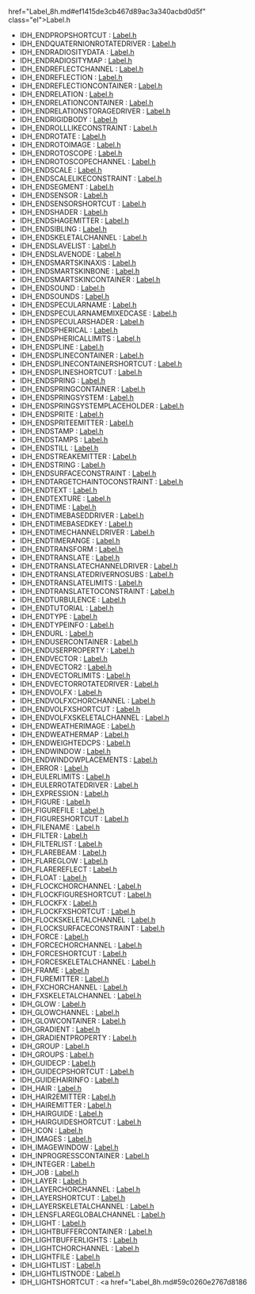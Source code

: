 href="Label_8h.md#ef1415de3cb467d89ac3a340acbd0d5f" class="el">Label.h</a>
- IDH_ENDPROPSHORTCUT : <a href="Label_8h.md#7c038ba6e2ff01de738e475bbdc61820" class="el">Label.h</a>
- IDH_ENDQUATERNIONROTATEDRIVER : <a href="Label_8h.md#6c2ad4a8de3488af4ccb0c7ac3528073" class="el">Label.h</a>
- IDH_ENDRADIOSITYDATA : <a href="Label_8h.md#d23c116f7abacc687cd47d60c36b25b4" class="el">Label.h</a>
- IDH_ENDRADIOSITYMAP : <a href="Label_8h.md#488912e8a4413fd8808cc69ea72ebcc3" class="el">Label.h</a>
- IDH_ENDREFLECTCHANNEL : <a href="Label_8h.md#5ab940bae0cc2628130063ee0846ed80" class="el">Label.h</a>
- IDH_ENDREFLECTION : <a href="Label_8h.md#9d3307f19823f7192ade4a06bd63106a" class="el">Label.h</a>
- IDH_ENDREFLECTIONCONTAINER : <a href="Label_8h.md#48c9936e68843a2426b6a1566fc68efc" class="el">Label.h</a>
- IDH_ENDRELATION : <a href="Label_8h.md#33aa6710183f4525cda8aff3cdf09854" class="el">Label.h</a>
- IDH_ENDRELATIONCONTAINER : <a href="Label_8h.md#0811287ddb4c424052f3b9effdf5fdad" class="el">Label.h</a>
- IDH_ENDRELATIONSTORAGEDRIVER : <a href="Label_8h.md#f072acb04f46a63b4735f31405199ce3" class="el">Label.h</a>
- IDH_ENDRIGIDBODY : <a href="Label_8h.md#b294856abafa806a4c57a8a788ea2324" class="el">Label.h</a>
- IDH_ENDROLLLIKECONSTRAINT : <a href="Label_8h.md#5a53aa5201dae51c0fddb8df9b50c6b3" class="el">Label.h</a>
- IDH_ENDROTATE : <a href="Label_8h.md#67bc08402435178539afecd94ca69c87" class="el">Label.h</a>
- IDH_ENDROTOIMAGE : <a href="Label_8h.md#2dd6b8f80e4868333358177fa835ad9c" class="el">Label.h</a>
- IDH_ENDROTOSCOPE : <a href="Label_8h.md#fd9936a55cc3ddf996e3b5d24865e6a8" class="el">Label.h</a>
- IDH_ENDROTOSCOPECHANNEL : <a href="Label_8h.md#bec61ff1d62e0e882f168a8e5f3e521b" class="el">Label.h</a>
- IDH_ENDSCALE : <a href="Label_8h.md#612f82c1af40a96330e5687ec5fdb934" class="el">Label.h</a>
- IDH_ENDSCALELIKECONSTRAINT : <a href="Label_8h.md#cd337fb764fd33c55b351fb2976880a4" class="el">Label.h</a>
- IDH_ENDSEGMENT : <a href="Label_8h.md#eb120e53da38f33e8f6ce88da2cf4a37" class="el">Label.h</a>
- IDH_ENDSENSOR : <a href="Label_8h.md#151c09bcd53e4d2df31a58baffc4cf30" class="el">Label.h</a>
- IDH_ENDSENSORSHORTCUT : <a href="Label_8h.md#e97e755514772a1f1b38b8caefae0d9f" class="el">Label.h</a>
- IDH_ENDSHADER : <a href="Label_8h.md#aa7e7264778796d3811788c1de363c97" class="el">Label.h</a>
- IDH_ENDSHAGEMITTER : <a href="Label_8h.md#85e77afe298a27b7e8740800a40a0790" class="el">Label.h</a>
- IDH_ENDSIBLING : <a href="Label_8h.md#db09af266a3e4e1ca77759f9be8917de" class="el">Label.h</a>
- IDH_ENDSKELETALCHANNEL : <a href="Label_8h.md#549b668a3630611f7911304a98621c8c" class="el">Label.h</a>
- IDH_ENDSLAVELIST : <a href="Label_8h.md#c0cd6149b1e9941dc2012dfa2a820c44" class="el">Label.h</a>
- IDH_ENDSLAVENODE : <a href="Label_8h.md#45d201cf841975d5d453fd19009dc906" class="el">Label.h</a>
- IDH_ENDSMARTSKINAXIS : <a href="Label_8h.md#d7df2db6a701396a4f1afefb608d5771" class="el">Label.h</a>
- IDH_ENDSMARTSKINBONE : <a href="Label_8h.md#1d0c32125a8b9e54487491fe896a6d1b" class="el">Label.h</a>
- IDH_ENDSMARTSKINCONTAINER : <a href="Label_8h.md#3b1742adfe3c2ee5dff93337bf703c95" class="el">Label.h</a>
- IDH_ENDSOUND : <a href="Label_8h.md#fbf654797396218b8db7e10cbb64ad20" class="el">Label.h</a>
- IDH_ENDSOUNDS : <a href="Label_8h.md#d9cd57e72cdefe80ef974e6838a18c80" class="el">Label.h</a>
- IDH_ENDSPECULARNAME : <a href="Label_8h.md#00af86eb125fa0ad655e3164e694c5e9" class="el">Label.h</a>
- IDH_ENDSPECULARNAMEMIXEDCASE : <a href="Label_8h.md#26d5cf458217e0ed4b516be364ae4716" class="el">Label.h</a>
- IDH_ENDSPECULARSHADER : <a href="Label_8h.md#d8f539a0b951f73c6289ad7ec7b3051f" class="el">Label.h</a>
- IDH_ENDSPHERICAL : <a href="Label_8h.md#e16e5d601384a5ca7faa267a7fffa839" class="el">Label.h</a>
- IDH_ENDSPHERICALLIMITS : <a href="Label_8h.md#c88c63636d16e4e36fc74444af3e089e" class="el">Label.h</a>
- IDH_ENDSPLINE : <a href="Label_8h.md#e7b741c6391e317e6cd6e968ebe60484" class="el">Label.h</a>
- IDH_ENDSPLINECONTAINER : <a href="Label_8h.md#5bfad816b7850f8cb76db97d6fc4ea4a" class="el">Label.h</a>
- IDH_ENDSPLINECONTAINERSHORTCUT : <a href="Label_8h.md#2247a115c2225bedfddaab22deba0598" class="el">Label.h</a>
- IDH_ENDSPLINESHORTCUT : <a href="Label_8h.md#b34315c4646b11c35b7e50e5bd121ea6" class="el">Label.h</a>
- IDH_ENDSPRING : <a href="Label_8h.md#38595fa936b2684f80552de0e6235ec6" class="el">Label.h</a>
- IDH_ENDSPRINGCONTAINER : <a href="Label_8h.md#ec6f4f6068deb36f685379437f292e8a" class="el">Label.h</a>
- IDH_ENDSPRINGSYSTEM : <a href="Label_8h.md#e2f4385b334ad12c3b33eda905de0569" class="el">Label.h</a>
- IDH_ENDSPRINGSYSTEMPLACEHOLDER : <a href="Label_8h.md#59a34a80ee58664495dbebe63ed0b931" class="el">Label.h</a>
- IDH_ENDSPRITE : <a href="Label_8h.md#0bb5e8c37715e6fe82653ff7ca822e0f" class="el">Label.h</a>
- IDH_ENDSPRITEEMITTER : <a href="Label_8h.md#22795b7fdba2d3ba8d58f5b3454082ca" class="el">Label.h</a>
- IDH_ENDSTAMP : <a href="Label_8h.md#e001e6c0d0997b3f75b266a67b1ff002" class="el">Label.h</a>
- IDH_ENDSTAMPS : <a href="Label_8h.md#af0efe1da652f39e8b09bcd96a349e4d" class="el">Label.h</a>
- IDH_ENDSTILL : <a href="Label_8h.md#695149922ebf3333cd8e74de69325bc4" class="el">Label.h</a>
- IDH_ENDSTREAKEMITTER : <a href="Label_8h.md#209128dadb55a0e5f50eea499bd5c59b" class="el">Label.h</a>
- IDH_ENDSTRING : <a href="Label_8h.md#98c1b9fcca474b3f6c6f41445aeb361b" class="el">Label.h</a>
- IDH_ENDSURFACECONSTRAINT : <a href="Label_8h.md#c0c9c4a5b9d3cf8c30ec253911a3ca98" class="el">Label.h</a>
- IDH_ENDTARGETCHAINTOCONSTRAINT : <a href="Label_8h.md#98985089e50ed91aa6fc6e6836b78b8b" class="el">Label.h</a>
- IDH_ENDTEXT : <a href="Label_8h.md#3155d723b68e885d98e8b4161c53b592" class="el">Label.h</a>
- IDH_ENDTEXTURE : <a href="Label_8h.md#0d84d54c56420b7e8904bbfc836b347b" class="el">Label.h</a>
- IDH_ENDTIME : <a href="Label_8h.md#bebdc1975c9b61087652cbc1cd59a842" class="el">Label.h</a>
- IDH_ENDTIMEBASEDDRIVER : <a href="Label_8h.md#b4d555f18fe55068580039b42bfffed0" class="el">Label.h</a>
- IDH_ENDTIMEBASEDKEY : <a href="Label_8h.md#373d74b30c786421280e3d43e8e3eb9f" class="el">Label.h</a>
- IDH_ENDTIMECHANNELDRIVER : <a href="Label_8h.md#0524c344f8c014e5cd255370c5f81d3b" class="el">Label.h</a>
- IDH_ENDTIMERANGE : <a href="Label_8h.md#19089ad57e7a89b28421bdfc0891273a" class="el">Label.h</a>
- IDH_ENDTRANSFORM : <a href="Label_8h.md#55e07ae8e3ff8fc9332e9ab0363ad2e4" class="el">Label.h</a>
- IDH_ENDTRANSLATE : <a href="Label_8h.md#9a56a812d72cb7fb54c1c6feb45fb597" class="el">Label.h</a>
- IDH_ENDTRANSLATECHANNELDRIVER : <a href="Label_8h.md#242ce7d0eb221f43b7727e6240abf1d9" class="el">Label.h</a>
- IDH_ENDTRANSLATEDRIVERNOSUBS : <a href="Label_8h.md#9a3bdb7df459e9d5c5e9c42703e96918" class="el">Label.h</a>
- IDH_ENDTRANSLATELIMITS : <a href="Label_8h.md#e3e0f752fdf0492f315e188f94b4ef7e" class="el">Label.h</a>
- IDH_ENDTRANSLATETOCONSTRAINT : <a href="Label_8h.md#5cf854f78f84a78ed0f8d389d217b70c" class="el">Label.h</a>
- IDH_ENDTURBULENCE : <a href="Label_8h.md#bf9328b6464e451e07149f6d579cc803" class="el">Label.h</a>
- IDH_ENDTUTORIAL : <a href="Label_8h.md#058a0a30c5b347eff5923f02851de654" class="el">Label.h</a>
- IDH_ENDTYPE : <a href="Label_8h.md#a0913331075b61fd06de8c4ec2149339" class="el">Label.h</a>
- IDH_ENDTYPEINFO : <a href="Label_8h.md#97e896f6b8f50f2015221e8cea24485a" class="el">Label.h</a>
- IDH_ENDURL : <a href="Label_8h.md#37b04f780878a4e6734738b4abca6cb9" class="el">Label.h</a>
- IDH_ENDUSERCONTAINER : <a href="Label_8h.md#3dcdc1eaa416a15ad020d0b830dcc220" class="el">Label.h</a>
- IDH_ENDUSERPROPERTY : <a href="Label_8h.md#ff5d9b6e8100b9099aec270ec95ff4a8" class="el">Label.h</a>
- IDH_ENDVECTOR : <a href="Label_8h.md#4c82ccf2b5bb453cea4345c8dc15280a" class="el">Label.h</a>
- IDH_ENDVECTOR2 : <a href="Label_8h.md#e4a0cbf61cc985ad27045d54eaad0bfc" class="el">Label.h</a>
- IDH_ENDVECTORLIMITS : <a href="Label_8h.md#8b8c9dbd742d95f6e1a65f7f8c71f030" class="el">Label.h</a>
- IDH_ENDVECTORROTATEDRIVER : <a href="Label_8h.md#2ef48f7380d3f7a4a57fe3a95116c794" class="el">Label.h</a>
- IDH_ENDVOLFX : <a href="Label_8h.md#942048ce20bfce45843ae614d116470f" class="el">Label.h</a>
- IDH_ENDVOLFXCHORCHANNEL : <a href="Label_8h.md#2c90ab654f3e101f874a76791a4d77e8" class="el">Label.h</a>
- IDH_ENDVOLFXSHORTCUT : <a href="Label_8h.md#5879d0765746b3aa0c886b42f25029d7" class="el">Label.h</a>
- IDH_ENDVOLFXSKELETALCHANNEL : <a href="Label_8h.md#50c63719919f737630bf33d4240849cf" class="el">Label.h</a>
- IDH_ENDWEATHERIMAGE : <a href="Label_8h.md#56ca2160fb44eaa6d9188b5cd629c783" class="el">Label.h</a>
- IDH_ENDWEATHERMAP : <a href="Label_8h.md#fcd00dcc6e8a3be5898a75633568bde4" class="el">Label.h</a>
- IDH_ENDWEIGHTEDCPS : <a href="Label_8h.md#3e2a43690f2cf7c10eb7a67f23e1e7c2" class="el">Label.h</a>
- IDH_ENDWINDOW : <a href="Label_8h.md#ca65ce65d73c80cdb8449585dbff0132" class="el">Label.h</a>
- IDH_ENDWINDOWPLACEMENTS : <a href="Label_8h.md#ea811754df955c1f7ac409de89a805da" class="el">Label.h</a>
- IDH_ERROR : <a href="Label_8h.md#82d8b8dfd83b456d7d72294670dc2415" class="el">Label.h</a>
- IDH_EULERLIMITS : <a href="Label_8h.md#f5378d5bbeab12db9cbb2f8f3f0726ce" class="el">Label.h</a>
- IDH_EULERROTATEDRIVER : <a href="Label_8h.md#796966ba11558de6ccff3616bffe8fc0" class="el">Label.h</a>
- IDH_EXPRESSION : <a href="Label_8h.md#37979da36ab9a0a4ec9929b1ff2486ee" class="el">Label.h</a>
- IDH_FIGURE : <a href="Label_8h.md#52e0eae3b4aa425c542f81de1e2d80ae" class="el">Label.h</a>
- IDH_FIGUREFILE : <a href="Label_8h.md#add9f449c8b76fb76a463010f060e891" class="el">Label.h</a>
- IDH_FIGURESHORTCUT : <a href="Label_8h.md#2f2d562d7081aea14e0469d6658df5f4" class="el">Label.h</a>
- IDH_FILENAME : <a href="Label_8h.md#4fa38b6534e67f1974f995d479947830" class="el">Label.h</a>
- IDH_FILTER : <a href="Label_8h.md#199dcc50e60dab1a1fe22aca89f1a2be" class="el">Label.h</a>
- IDH_FILTERLIST : <a href="Label_8h.md#81d849c1e20793173e57c6270cced75a" class="el">Label.h</a>
- IDH_FLAREBEAM : <a href="Label_8h.md#af86168eff0ff0eab07af2614454e557" class="el">Label.h</a>
- IDH_FLAREGLOW : <a href="Label_8h.md#098e88bb2e57369392abd6bab4ff6406" class="el">Label.h</a>
- IDH_FLAREREFLECT : <a href="Label_8h.md#c80661f189082babf2505069a2f5b8d5" class="el">Label.h</a>
- IDH_FLOAT : <a href="Label_8h.md#30797016137a90fe6634727efec2748d" class="el">Label.h</a>
- IDH_FLOCKCHORCHANNEL : <a href="Label_8h.md#3b2aee0ffdd5ea303e7c4281d8f195ea" class="el">Label.h</a>
- IDH_FLOCKFIGURESHORTCUT : <a href="Label_8h.md#c4cdd005a211173765a1b11372f880b9" class="el">Label.h</a>
- IDH_FLOCKFX : <a href="Label_8h.md#1c771bd172f9ba900606f9ef24412f73" class="el">Label.h</a>
- IDH_FLOCKFXSHORTCUT : <a href="Label_8h.md#2cc62b61a72aff580e872550ec1d6a38" class="el">Label.h</a>
- IDH_FLOCKSKELETALCHANNEL : <a href="Label_8h.md#7dc0401a78ad54af0fc37296d9f8747f" class="el">Label.h</a>
- IDH_FLOCKSURFACECONSTRAINT : <a href="Label_8h.md#cd973c0bfec35e9a93108364ba7be3a1" class="el">Label.h</a>
- IDH_FORCE : <a href="Label_8h.md#94a7ea41b276c1ba0d2b8b4764d6b293" class="el">Label.h</a>
- IDH_FORCECHORCHANNEL : <a href="Label_8h.md#5fe1534b3f6af4481235585d14198d7c" class="el">Label.h</a>
- IDH_FORCESHORTCUT : <a href="Label_8h.md#38c0c83f9ea0e0e679b8fe9cc76162dc" class="el">Label.h</a>
- IDH_FORCESKELETALCHANNEL : <a href="Label_8h.md#fed6204166a61496e583c121246304be" class="el">Label.h</a>
- IDH_FRAME : <a href="Label_8h.md#e7e6a2bcefd7ed7639dc99692666b547" class="el">Label.h</a>
- IDH_FUREMITTER : <a href="Label_8h.md#1f55fa5c2bbce148bf6a2e2cedf69ecf" class="el">Label.h</a>
- IDH_FXCHORCHANNEL : <a href="Label_8h.md#d3bf6d8919397d83312cd72ae1f79c9b" class="el">Label.h</a>
- IDH_FXSKELETALCHANNEL : <a href="Label_8h.md#a3842d486efe4d2740c2595bec85f642" class="el">Label.h</a>
- IDH_GLOW : <a href="Label_8h.md#51a336ee16fd71cf1e1313b05072d357" class="el">Label.h</a>
- IDH_GLOWCHANNEL : <a href="Label_8h.md#bcdb6416fdc2c255b0170049494b930e" class="el">Label.h</a>
- IDH_GLOWCONTAINER : <a href="Label_8h.md#b555d341250a81dc5878e29a30a3a901" class="el">Label.h</a>
- IDH_GRADIENT : <a href="Label_8h.md#af2b269ae2496cd8a96dacf77b5ac935" class="el">Label.h</a>
- IDH_GRADIENTPROPERTY : <a href="Label_8h.md#1b0dc026b9f72ed82d37c71c69d90e7f" class="el">Label.h</a>
- IDH_GROUP : <a href="Label_8h.md#752494986f3ba181eef26f3c9903e727" class="el">Label.h</a>
- IDH_GROUPS : <a href="Label_8h.md#b878c60d8418e5e60c1d495d8df63498" class="el">Label.h</a>
- IDH_GUIDECP : <a href="Label_8h.md#a265a612c9d6a7048a88a3d9aa64d8f1" class="el">Label.h</a>
- IDH_GUIDECPSHORTCUT : <a href="Label_8h.md#0b8cad64e97b4ca9c3add7f9f15b0adc" class="el">Label.h</a>
- IDH_GUIDEHAIRINFO : <a href="Label_8h.md#dfcd3f122d13e534439312fd14ad567d" class="el">Label.h</a>
- IDH_HAIR : <a href="Label_8h.md#a7d30ffd5e1d342913779d0be5278fb4" class="el">Label.h</a>
- IDH_HAIR2EMITTER : <a href="Label_8h.md#45b00923b7824a94018c0baf64a5a2ce" class="el">Label.h</a>
- IDH_HAIREMITTER : <a href="Label_8h.md#6e1c04a54844f65273f3b3e51435f5be" class="el">Label.h</a>
- IDH_HAIRGUIDE : <a href="Label_8h.md#9df515be141dc2b1cfae85d5cf2b5e0f" class="el">Label.h</a>
- IDH_HAIRGUIDESHORTCUT : <a href="Label_8h.md#0f0528ad3be133c0ee2514d9d2fb2f0f" class="el">Label.h</a>
- IDH_ICON : <a href="Label_8h.md#b00d57496306caf11c8883e1f830474d" class="el">Label.h</a>
- IDH_IMAGES : <a href="Label_8h.md#37d8c79101fff704d81749d4e6d87272" class="el">Label.h</a>
- IDH_IMAGEWINDOW : <a href="Label_8h.md#382538fe1a0d692ea6697719db193b03" class="el">Label.h</a>
- IDH_INPROGRESSCONTAINER : <a href="Label_8h.md#b5b34441858ea27fda4b710ebd41b5ee" class="el">Label.h</a>
- IDH_INTEGER : <a href="Label_8h.md#9fc7f83b04fe822b23e67fcfb9c47a67" class="el">Label.h</a>
- IDH_JOB : <a href="Label_8h.md#594d46fcd41c205f5ced4292cd1d0204" class="el">Label.h</a>
- IDH_LAYER : <a href="Label_8h.md#74f9f177ce0ba9a8e72b6a457fa45c5e" class="el">Label.h</a>
- IDH_LAYERCHORCHANNEL : <a href="Label_8h.md#317dc52a06092d1b39e0ca18285a0e92" class="el">Label.h</a>
- IDH_LAYERSHORTCUT : <a href="Label_8h.md#7e51aee47ce8ba9d2861b8518f709dcc" class="el">Label.h</a>
- IDH_LAYERSKELETALCHANNEL : <a href="Label_8h.md#f8caa342488374faabd475a7e484c30d" class="el">Label.h</a>
- IDH_LENSFLAREGLOBALCHANNEL : <a href="Label_8h.md#8e264db2aa781b5d0e12b16d45f05c6e" class="el">Label.h</a>
- IDH_LIGHT : <a href="Label_8h.md#53973e560db9133a715382b38f88d3cc" class="el">Label.h</a>
- IDH_LIGHTBUFFERCONTAINER : <a href="Label_8h.md#3abe4f07efca98d3f49eb87d578d1544" class="el">Label.h</a>
- IDH_LIGHTBUFFERLIGHTS : <a href="Label_8h.md#1e840dbe7209ec9f583e669bf9042419" class="el">Label.h</a>
- IDH_LIGHTCHORCHANNEL : <a href="Label_8h.md#be5abb34d484182aa19d13157b1be28f" class="el">Label.h</a>
- IDH_LIGHTFILE : <a href="Label_8h.md#d632c3aa550087eecc96df92f2cdacab" class="el">Label.h</a>
- IDH_LIGHTLIST : <a href="Label_8h.md#a03c2b25ba7050c1cdfe574a6268af4c" class="el">Label.h</a>
- IDH_LIGHTLISTNODE : <a href="Label_8h.md#f25286ad65c55d9712bfaf1dda013080" class="el">Label.h</a>
- IDH_LIGHTSHORTCUT : <a href="Label_8h.md#59c0260e2767d8186